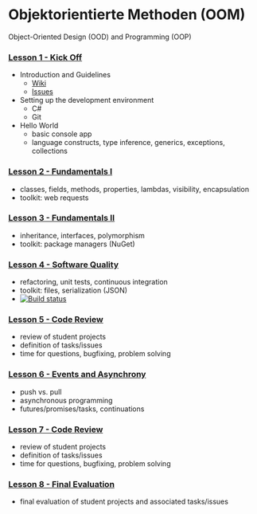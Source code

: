 # Objektorientierte Methoden (OOM)
  Object-Oriented Design (OOD) and Programming (OOP)

### [Lesson 1 - Kick Off](https://github.com/bicoom/oom/wiki/Lesson-1)
  * Introduction and Guidelines
    * [Wiki](https://github.com/bicoom/oom/wiki)
    * [Issues](https://github.com/bicoom/oom/issues)
  * Setting up the development environment
    * C#
    * Git
  * Hello World
    * basic console app
    * language constructs, type inference, generics, exceptions, collections

### [Lesson 2 - Fundamentals I](https://github.com/bicoom/oom/wiki/Lesson-2)
  * classes, fields, methods, properties, lambdas, visibility, encapsulation
  * toolkit: web requests

### [Lesson 3 - Fundamentals II](https://github.com/bicoom/oom/wiki/Lesson-3)
  * inheritance, interfaces, polymorphism
  * toolkit: package managers (NuGet)

### [Lesson 4 - Software Quality](https://github.com/bicoom/oom/wiki/Lesson-4)
  * refactoring, unit tests, continuous integration
  * toolkit: files, serialization (JSON)
  * [![Build status](https://ci.appveyor.com/api/projects/status/6e5h7fiyhtwdpbce/branch/master?svg=true)](https://ci.appveyor.com/project/bicoom/oom/branch/master)

### [Lesson 5 - Code Review](https://github.com/bicoom/oom/wiki/Lesson-5)
  * review of student projects
  * definition of tasks/issues
  * time for questions, bugfixing, problem solving

### [Lesson 6 - Events and Asynchrony](https://github.com/bicoom/oom/wiki/Lesson-6)
  * push vs. pull
  * asynchronous programming
  * futures/promises/tasks, continuations

### [Lesson 7 - Code Review](https://github.com/bicoom/oom/wiki/Lesson-7)
  * review of student projects
  * definition of tasks/issues
  * time for questions, bugfixing, problem solving

### [Lesson 8 - Final Evaluation](https://github.com/bicoom/oom/wiki/Lesson-8)
  * final evaluation of student projects and associated tasks/issues
